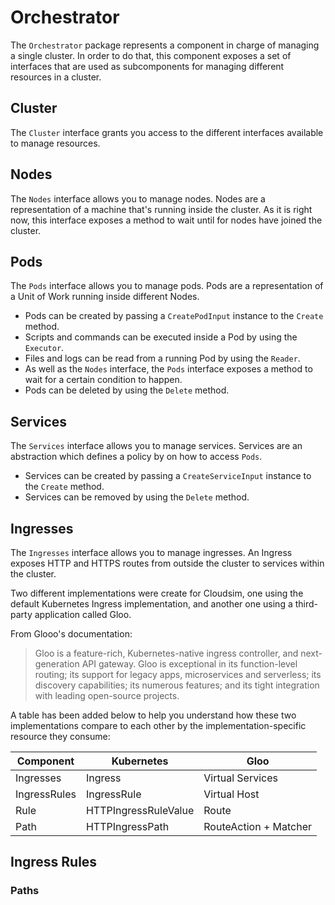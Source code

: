 # Orchestrator
The `Orchestrator` package represents a component in charge of managing a single cluster. In order to do that, this component exposes a
set of interfaces that are used as subcomponents for managing different resources in a cluster.

## Cluster
The `Cluster` interface grants you access to the different interfaces available to manage resources. 

## Nodes
The `Nodes` interface allows you to manage nodes. Nodes are a representation of a machine that's running inside the 
cluster. As it is right now, this interface exposes a method to wait until for 
nodes have joined the cluster.

## Pods
The `Pods` interface allows you to manage pods. Pods are a representation of a Unit of Work running inside 
different Nodes. 
- Pods can be created by passing a `CreatePodInput` instance to the `Create` method.
- Scripts and commands can be executed inside a Pod by using the `Executor`.
- Files and logs can be read from a running Pod by using the `Reader`.
- As well as the `Nodes` interface, the `Pods` interface exposes a method to wait for a certain condition to happen.
- Pods can be deleted by using the `Delete` method.

## Services
The `Services` interface allows you to manage services. Services are an abstraction which defines a policy by on how to 
access `Pods`. 
- Services can be created by passing a `CreateServiceInput` instance to the `Create` method.
- Services can be removed by using the `Delete` method.

## Ingresses
The `Ingresses` interface allows you to manage ingresses. An Ingress exposes HTTP and HTTPS routes from outside the 
cluster to services within the cluster.

Two different implementations were create for Cloudsim, one using the default Kubernetes Ingress implementation, and 
another one using a third-party application called Gloo.

From Glooo's documentation:
> Gloo is a feature-rich, Kubernetes-native ingress controller, and next-generation API gateway. 
> Gloo is exceptional in its function-level routing; its support for legacy apps, microservices and serverless; 
> its discovery capabilities; its numerous features; and its tight integration with leading open-source projects.

A table has been added below to help you understand how these two implementations compare to each other by the 
implementation-specific resource they consume:

| Component | Kubernetes | Gloo |
| ----- | ----- | ----- |
| Ingresses | Ingress | Virtual Services |
| IngressRules | IngressRule | Virtual Host |
| Rule | HTTPIngressRuleValue | Route |
| Path | HTTPIngressPath | RouteAction + Matcher |

## Ingress Rules

### Paths